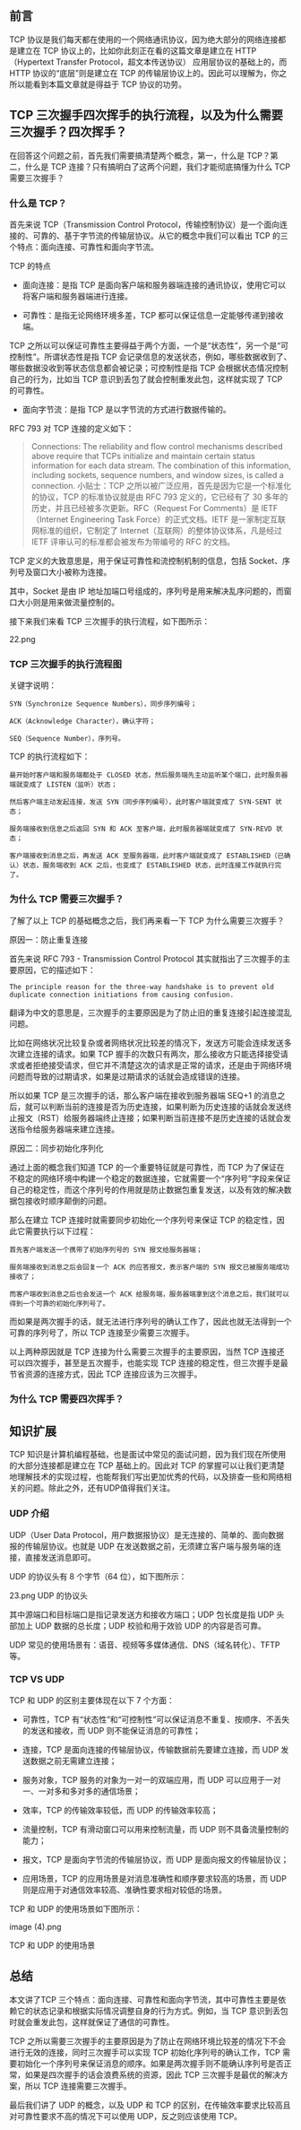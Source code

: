 ## 前言
TCP 协议是我们每天都在使用的一个网络通讯协议，因为绝大部分的网络连接都是建立在 TCP 协议上的，比如你此刻正在看的这篇文章是建立在 HTTP（Hypertext Transfer Protocol，超文本传送协议） 应用层协议的基础上的，而 HTTP 协议的“底层”则是建立在 TCP 的传输层协议上的。因此可以理解为，你之所以能看到本篇文章就是得益于 TCP 协议的功劳。

## TCP 三次握手四次挥手的执行流程，以及为什么需要三次握手？四次挥手？

在回答这个问题之前，首先我们需要搞清楚两个概念，第一，什么是 TCP？第二，什么是 TCP 连接？只有搞明白了这两个问题，我们才能彻底搞懂为什么 TCP 需要三次握手？

### 什么是 TCP？

首先来说 TCP（Transmission Control Protocol，传输控制协议）是一个面向连接的、可靠的、基于字节流的传输层协议。从它的概念中我们可以看出 TCP 的三个特点：面向连接、可靠性和面向字节流。

TCP 的特点

- 面向连接：是指 TCP 是面向客户端和服务器端连接的通讯协议，使用它可以将客户端和服务器端进行连接。

- 可靠性：是指无论网络环境多差，TCP 都可以保证信息一定能够传递到接收端。

TCP 之所以可以保证可靠性主要得益于两个方面，一个是“状态性”，另一个是“可控制性”。所谓状态性是指 TCP 会记录信息的发送状态，例如，哪些数据收到了、哪些数据没收到等状态信息都会被记录；可控制性是指 TCP 会根据状态情况控制自己的行为，比如当 TCP 意识到丢包了就会控制重发此包，这样就实现了 TCP 的可靠性。

- 面向字节流：是指 TCP 是以字节流的方式进行数据传输的。

RFC 793 对 TCP 连接的定义如下：

>Connections:
The reliability and flow control mechanisms described above require that TCPs initialize and maintain certain status information for each data stream.
The combination of this information, including sockets, sequence numbers, and window sizes, is called a connection.
小贴士：TCP 之所以被广泛应用，首先是因为它是一个标准化的协议，TCP 的标准协议就是由 RFC 793 定义的，它已经有了 30 多年的历史，并且已经被多次更新。RFC（Request For Comments）是 IETF（Internet Engineering Task Force）的正式文档。IETF 是一家制定互联网标准的组织，它制定了 Internet（互联网）的整体协议体系，凡是经过 IETF 评审认可的标准都会被发布为带编号的 RFC 的文档。

TCP 定义的大致意思是，用于保证可靠性和流控制机制的信息，包括 Socket、序列号及窗口大小被称为连接。

其中，Socket 是由 IP 地址加端口号组成的，序列号是用来解决乱序问题的，而窗口大小则是用来做流量控制的。

接下来我们来看 TCP 三次握手的执行流程，如下图所示：

22.png

### TCP 三次握手的执行流程图

关键字说明：

    SYN（Synchronize Sequence Numbers），同步序列编号；

    ACK（Acknowledge Character），确认字符；

    SEQ（Sequence Number），序列号。

TCP 的执行流程如下：

    最开始时客户端和服务端都处于 CLOSED 状态，然后服务端先主动监听某个端口，此时服务器端就变成了 LISTEN（监听）状态；

    然后客户端主动发起连接，发送 SYN（同步序列编号），此时客户端就变成了 SYN-SENT 状态；

    服务端接收到信息之后返回 SYN 和 ACK 至客户端，此时服务器端就变成了 SYN-REVD 状态；

    客户端接收到消息之后，再发送 ACK 至服务器端，此时客户端就变成了 ESTABLISHED（已确认）状态，服务端收到 ACK 之后，也变成了 ESTABLISHED 状态，此时连接工作就执行完了。

### 为什么 TCP 需要三次握手？

了解了以上 TCP 的基础概念之后，我们再来看一下 TCP 为什么需要三次握手？

原因一：防止重复连接

首先来说 RFC 793 - Transmission Control Protocol 其实就指出了三次握手的主要原因，它的描述如下：

    The principle reason for the three-way handshake is to prevent old duplicate connection initiations from causing confusion.

翻译为中文的意思是，三次握手的主要原因是为了防止旧的重复连接引起连接混乱问题。

比如在网络状况比较复杂或者网络状况比较差的情况下，发送方可能会连续发送多次建立连接的请求。如果 TCP 握手的次数只有两次，那么接收方只能选择接受请求或者拒绝接受请求，但它并不清楚这次的请求是正常的请求，还是由于网络环境问题而导致的过期请求，如果是过期请求的话就会造成错误的连接。

所以如果 TCP 是三次握手的话，那么客户端在接收到服务器端 SEQ+1 的消息之后，就可以判断当前的连接是否为历史连接，如果判断为历史连接的话就会发送终止报文（RST）给服务器端终止连接；如果判断当前连接不是历史连接的话就会发送指令给服务器端来建立连接。

原因二：同步初始化序列化

通过上面的概念我们知道 TCP 的一个重要特征就是可靠性，而 TCP 为了保证在不稳定的网络环境中构建一个稳定的数据连接，它就需要一个“序列号”字段来保证自己的稳定性，而这个序列号的作用就是防止数据包重复发送，以及有效的解决数据包接收时顺序颠倒的问题。

那么在建立 TCP 连接时就需要同步初始化一个序列号来保证 TCP 的稳定性，因此它需要执行以下过程：

    首先客户端发送一个携带了初始序列号的 SYN 报文给服务器端；

    服务端接收到消息之后会回复一个 ACK 的应答报文，表示客户端的 SYN 报文已被服务端成功接收了；

    而客户端收到消息之后也会发送一个 ACK 给服务端，服务器端拿到这个消息之后，我们就可以得到一个可靠的初始化序列号了。

而如果是两次握手的话，就无法进行序列号的确认工作了，因此也就无法得到一个可靠的序列号了，所以 TCP 连接至少需要三次握手。

以上两种原因就是 TCP 连接为什么需要三次握手的主要原因，当然 TCP 连接还可以四次握手，甚至是五次握手，也能实现 TCP 连接的稳定性，但三次握手是最节省资源的连接方式，因此 TCP 连接应该为三次握手。

### 为什么 TCP 需要四次挥手？



## 知识扩展

TCP 知识是计算机编程基础，也是面试中常见的面试问题，因为我们现在所使用的大部分连接都是建立在 TCP 基础上的。因此对 TCP 的掌握可以让我们更清楚地理解技术的实现过程，也能帮我们写出更加优秀的代码，以及排查一些和网络相关的问题。除此之外，还有UDP值得我们关注。

### UDP 介绍

UDP（User Data Protocol，用户数据报协议）是无连接的、简单的、面向数据报的传输层协议。也就是 UDP 在发送数据之前，无须建立客户端与服务端的连接，直接发送消息即可。

UDP 的协议头有 8 个字节（64 位），如下图所示：

23.png
UDP 的协议头

其中源端口和目标端口是指记录发送方和接收方端口；UDP 包长度是指 UDP 头部加上 UDP 数据的总长度；UDP 校验和用于效验 UDP 的内容是否可靠。

UDP 常见的使用场景有：语音、视频等多媒体通信、DNS（域名转化）、TFTP 等。

### TCP VS UDP

TCP 和 UDP 的区别主要体现在以下 7 个方面：

- 可靠性，TCP 有“状态性”和“可控制性”可以保证消息不重复、按顺序、不丢失的发送和接收，而 UDP 则不能保证消息的可靠性；

- 连接，TCP 是面向连接的传输层协议，传输数据前先要建立连接，而 UDP 发送数据之前无需建立连接；

- 服务对象，TCP 服务的对象为一对一的双端应用，而 UDP 可以应用于一对一、一对多和多对多的通信场景；

- 效率，TCP 的传输效率较低，而 UDP 的传输效率较高；

- 流量控制，TCP 有滑动窗口可以用来控制流量，而 UDP 则不具备流量控制的能力；

- 报文，TCP 是面向字节流的传输层协议，而 UDP 是面向报文的传输层协议；

- 应用场景，TCP 的应用场景是对消息准确性和顺序要求较高的场景，而 UDP 则是应用于对通信效率较高、准确性要求相对较低的场景。

TCP 和 UDP 的使用场景如下图所示：

image (4).png

TCP 和 UDP 的使用场景

## 总结

本文讲了TCP 三个特点：面向连接、可靠性和面向字节流，其中可靠性主要是依赖它的状态记录和根据实际情况调整自身的行为方式。例如，当 TCP 意识到丢包时就会重发此包，这样就保证了通信的可靠性。

TCP 之所以需要三次握手的主要原因是为了防止在网络环境比较差的情况下不会进行无效的连接，同时三次握手可以实现 TCP 初始化序列号的确认工作，TCP 需要初始化一个序列号来保证消息的顺序。如果是两次握手则不能确认序列号是否正常，如果是四次握手的话会浪费系统的资源，因此 TCP 三次握手是最优的解决方案，所以 TCP 连接需要三次握手。

最后我们讲了 UDP 的概念，以及 UDP 和 TCP 的区别，在传输效率要求比较高且对可靠性要求不高的情况下可以使用 UDP，反之则应该使用 TCP。